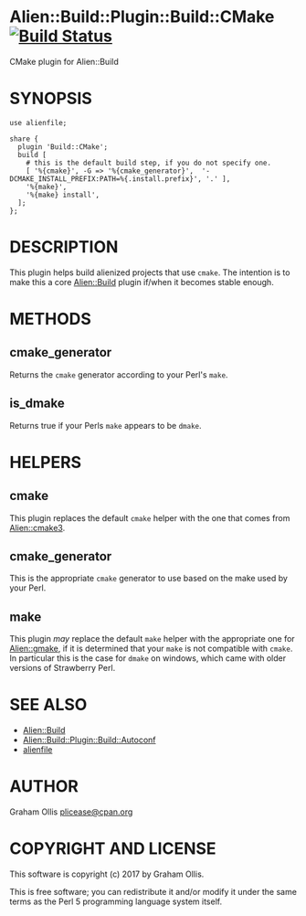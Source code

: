 # Alien::Build::Plugin::Build::CMake [![Build Status](https://secure.travis-ci.org/plicease/Alien-Build-Plugin-Build-CMake.png)](http://travis-ci.org/plicease/Alien-Build-Plugin-Build-CMake)

CMake plugin for Alien::Build

# SYNOPSIS

    use alienfile;
    
    share {
      plugin 'Build::CMake';
      build [
        # this is the default build step, if you do not specify one.
        [ '%{cmake}', -G => '%{cmake_generator}',  '-DCMAKE_INSTALL_PREFIX:PATH=%{.install.prefix}', '.' ],
        '%{make}',
        '%{make} install',
      ];
    };

# DESCRIPTION

This plugin helps build alienized projects that use `cmake`.
The intention is to make this a core [Alien::Build](https://metacpan.org/pod/Alien::Build) plugin if/when
it becomes stable enough.

# METHODS

## cmake\_generator

Returns the `cmake` generator according to your Perl's `make`.

## is\_dmake

Returns true if your Perls `make` appears to be `dmake`.

# HELPERS

## cmake

This plugin replaces the default `cmake` helper with the one that comes from [Alien::cmake3](https://metacpan.org/pod/Alien::cmake3).

## cmake\_generator

This is the appropriate `cmake` generator to use based on the make used by your Perl.

## make

This plugin _may_ replace the default `make` helper with the appropriate one for [Alien::gmake](https://metacpan.org/pod/Alien::gmake),
if it is determined that your `make` is not compatible with `cmake`.  In particular this is
the case for `dmake` on windows, which came with older versions of Strawberry Perl.

# SEE ALSO

- [Alien::Build](https://metacpan.org/pod/Alien::Build)
- [Alien::Build::Plugin::Build::Autoconf](https://metacpan.org/pod/Alien::Build::Plugin::Build::Autoconf)
- [alienfile](https://metacpan.org/pod/alienfile)

# AUTHOR

Graham Ollis <plicease@cpan.org>

# COPYRIGHT AND LICENSE

This software is copyright (c) 2017 by Graham Ollis.

This is free software; you can redistribute it and/or modify it under
the same terms as the Perl 5 programming language system itself.
